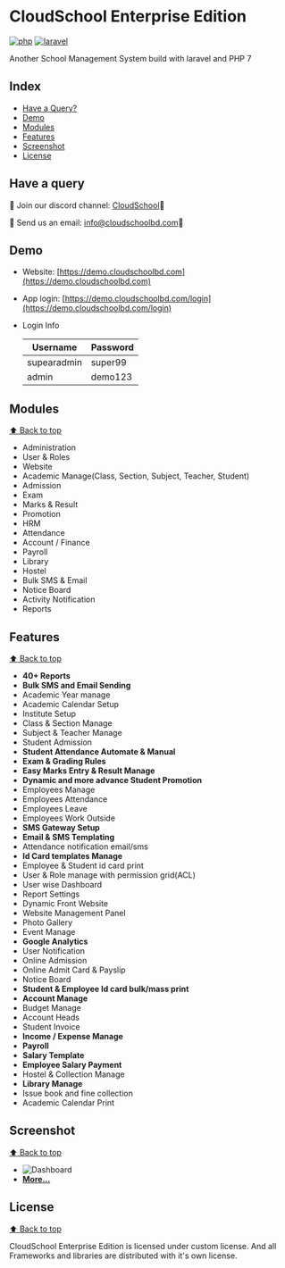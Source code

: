 # CloudSchool Enterprise Edition

[![php](https://img.shields.io/badge/php-7.2-brightgreen.svg?logo=php)](https://www.php.net)
[![laravel](https://img.shields.io/badge/laravel-6.x-orange.svg?logo=laravel)](https://laravel.com)

Another School Management System build with laravel and PHP 7

## Index

- [Have a Query?](#have-a-query)
- [Demo](#demo)
- [Modules](#modules)
- [Features](#features)
- [Screenshot](#screenshot)
- [License](#license)

## Have a query
:mega: Join our discord channel: [CloudSchool](https://discord.gg/7rXyuu8):mega:

:mega: Send us an email: [info@cloudschoolbd.com](mailto:info@cloudschoolbd.com):mega:

## Demo

- Website: [https://demo.cloudschoolbd.com](https://demo.cloudschoolbd.com)
- App login: [https://demo.cloudschoolbd.com/login](https://demo.cloudschoolbd.com/login)
- Login Info

    | Username | Password |
    |----------|----------|
    | supearadmin | super99 |
    | admin | demo123 |

## Modules
[:arrow_up: Back to top](#index)

- Administration
- User & Roles
- Website
- Academic Manage(Class, Section, Subject, Teacher, Student)
- Admission
- Exam
- Marks & Result
- Promotion
- HRM
- Attendance
- Account / Finance
- Payroll
- Library
- Hostel
- Bulk SMS & Email
- Notice Board
- Activity Notification
- Reports


## Features
[:arrow_up: Back to top](#index)

- **40+ Reports**
- **Bulk SMS and Email Sending**
- Academic Year manage
- Academic Calendar Setup
- Institute Setup
- Class & Section Manage
- Subject & Teacher Manage
- Student Admission
- **Student Attendance Automate & Manual**
- **Exam & Grading Rules**
- **Easy Marks Entry & Result Manage**
- **Dynamic and more advance Student Promotion**
- Employees Manage
- Employees Attendance 
- Employees Leave
- Employees Work Outside
- **SMS Gateway Setup**
- **Email & SMS Templating**
- Attendance notification email/sms
- **Id Card templates Manage**
- Employee & Student id card print
- User & Role manage with permission grid(ACL)
- User wise Dashboard
- Report Settings
- Dynamic Front Website
- Website Management Panel
- Photo Gallery 
- Event Manage
- **Google Analytics**
- User Notification
- Online Admission
- Online Admit Card & Payslip
- Notice Board
- **Student & Employee Id card bulk/mass print**
- **Account Manage**
- Budget Manage
- Account Heads
- Student Invoice
- **Income / Expense Manage**
- **Payroll**
- **Salary Template**
- **Employee Salary Payment**
- Hostel & Collection Manage
- **Library Manage**
- Issue book and fine collection
- Academic Calendar Print

## Screenshot
[:arrow_up: Back to top](#index)

- ![Dashboard](../assets/screenshots/ee/dashboard.png?raw=true)
- **[More...](../assets/screenshots/ee/showme.md)**



## License
[:arrow_up: Back to top](#index)

CloudSchool Enterprise Edition is licensed under custom license.
And all Frameworks and libraries are distributed with it's own license.
